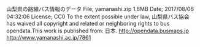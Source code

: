 山梨県の路線バス情報のデータ
File; yamanashi.zip 1.6MB
Date; 2017/08/06 04:32:06
License; CC0 
To the extent possible under law, 山梨県バス協会 has waived all copyright and related or neighboring rights to bus opendata.This work is published from: 日本.
http://opendata.busmaps.jp 
http://www.yamanashi.ac.jp/7861 
